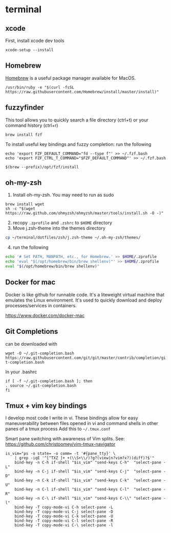 # terminal

## xcode
First, install xcode dev tools

`xcode-setup --install`

## Homebrew

[Homebrew](https://brew.sh/) is a useful package manager available for MacOS.

`/usr/bin/ruby -e "$(curl -fsSL https://raw.githubusercontent.com/Homebrew/install/master/install)"`

## fuzzyfinder
This tool allows you to quickly search a file directory (ctrl+t) or
your command history (ctrl+r)

`brew install fzf`

To install useful key bindings and fuzzy completion:
run the following

```
echo 'export FZF_DEFAULT_COMMAND="fd --type f"' >> ~/.fzf.bash
echo 'export FZF_CTRL_T_COMMAND="$FZF_DEFAULT_COMMAND"' >> ~/.fzf.bash
```

`$(brew --prefix)/opt/fzf/install`

## oh-my-zsh

1. Install oh-my-zsh. You may need to run as sudo
```
brew install wget
sh -c "$(wget https://raw.github.com/ohmyzsh/ohmyzsh/master/tools/install.sh -O -)"
```
2. recopy `.zprofile` and `.zshrc` to `$HOME` directory
3. Move j.zsh-theme into the themes directory
```zsh
cp ~/terminal/dotfiles/zsh/j.zsh-theme ~/.oh-my-zsh/themes/
```
4. run the following
```zsh
echo '# Set PATH, MANPATH, etc., for Homebrew.' >> $HOME/.zprofile
echo 'eval "$(/opt/homebrew/bin/brew shellenv)"' >> $HOME/.zprofile
eval "$(/opt/homebrew/bin/brew shellenv)"
```


## Docker for mac
Docker is like github for runnable code. It's a liteweight virtual machine that emulates
the Linux environment. It's used to quickly download and deploy processes/services in
containers.

https://www.docker.com/docker-mac

## Git Completions

can be downloaded with

`wget -O ~/.git-completion.bash https://raw.githubusercontent.com/git/git/master/contrib/completion/git-completion.bash`

In your .bashrc

```
if [ -f ~/.git-completion.bash ]; then
. source ~/.git-completion.bash
fi
```

## Tmux + vim key bindings
I develop most code I write in vi. These bindings allow for easy maneuverability between files
opened in vi and command shells in other panes of a tmux process Add this to `~/.tmux.conf`

Smart pane switching with awareness of Vim splits.
See: https://github.com/christoomey/vim-tmux-navigator

```
is_vim="ps -o state= -o comm= -t '#{pane_tty}' \
    | grep -iqE '^[^TXZ ]+ +(\\S+\\/)?g?(view|n?vim?x?)(diff)?$'"
    bind-key -n C-h if-shell "$is_vim" "send-keys C-h"  "select-pane -L"
    bind-key -n C-j if-shell "$is_vim" "send-keys C-j"  "select-pane -D"
    bind-key -n C-k if-shell "$is_vim" "send-keys C-k"  "select-pane -U"
    bind-key -n C-l if-shell "$is_vim" "send-keys C-l"  "select-pane -R"
    bind-key -n C-\ if-shell "$is_vim" "send-keys C-\\" "select-pane -l"
    bind-key -T copy-mode-vi C-h select-pane -L
    bind-key -T copy-mode-vi C-j select-pane -D
    bind-key -T copy-mode-vi C-k select-pane -U
    bind-key -T copy-mode-vi C-l select-pane -R
    bind-key -T copy-mode-vi C-\ select-pane -l
```
